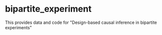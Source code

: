 # bipartite_experiment
This provides data and code for "Design-based causal inference in bipartite experiments"
